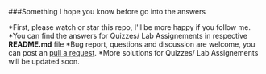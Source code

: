 ###Something I hope you know before go into the answers

*First, please watch or star this repo, I'll be more happy if you follow me.
*You can find the answers for Quizzes/ Lab Assignements in respective **README.md** file
*Bug report, questions and discussion are welcome, you can post an [pull a request](https://help.github.com/articles/using-pull-requests/).
*More solutions for Quizzes/ Lab Assignements will be updated soon.

